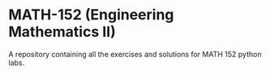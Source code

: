 # MATH-152 (Engineering Mathematics II)
A repository containing all the exercises and solutions for MATH 152 python labs.
